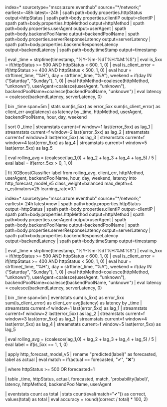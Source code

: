 index=* sourcetype="mscs:azure:eventhub" source="*/network;" earliest=-48h latest=-24h
| spath path=body.properties.httpStatus output=httpStatus
| spath path=body.properties.clientIP output=clientIP
| spath path=body.properties.httpMethod output=httpMethod
| spath path=body.properties.userAgent output=userAgent
| spath path=body.backendPoolName output=backendPoolName
| spath path=body.properties.serverResponseLatency output=serverLatency
| spath path=body.properties.backendResponseLatency output=backendLatency
| spath path=body.timeStamp output=timestamp

| eval _time = strptime(timestamp, "%Y-%m-%dT%H:%M:%S")
| eval is_5xx = if(httpStatus >= 500 AND httpStatus < 600, 1, 0)
| eval is_client_error = if(httpStatus >= 400 AND httpStatus < 500, 1, 0)
| eval hour = strftime(_time, "%H"), day = strftime(_time, "%A"), weekend = if(day IN ("Saturday", "Sunday"), 1, 0)
| eval httpMethod=coalesce(httpMethod, "unknown"), userAgent=coalesce(userAgent, "unknown"), backendPoolName=coalesce(backendPoolName, "unknown")
| eval latency = coalesce(backendLatency, serverLatency, 0)

| bin _time span=5m
| stats sum(is_5xx) as error_5xx sum(is_client_error) as client_err avg(latency) as latency by _time, httpMethod, userAgent, backendPoolName, hour, day, weekend

| sort 0 _time
| streamstats current=f window=1 last(error_5xx) as lag_1
| streamstats current=f window=2 last(error_5xx) as lag_2
| streamstats current=f window=3 last(error_5xx) as lag_3
| streamstats current=f window=4 last(error_5xx) as lag_4
| streamstats current=f window=5 last(error_5xx) as lag_5

| eval rolling_avg = (coalesce(lag_1,0) + lag_2 + lag_3 + lag_4 + lag_5) / 5
| eval label = if(error_5xx > 0, 1, 0)

| fit XGBoostClassifier label from rolling_avg, client_err, httpMethod, userAgent, backendPoolName, hour, day, weekend, latency into http_forecast_model_v5 class_weight=balanced max_depth=4 n_estimators=25 learning_rate=0.1





index=* sourcetype="mscs:azure:eventhub" source="*/network;" earliest=-24h latest=now
| spath path=body.properties.httpStatus output=httpStatus
| spath path=body.properties.clientIP output=clientIP
| spath path=body.properties.httpMethod output=httpMethod
| spath path=body.properties.userAgent output=userAgent
| spath path=body.backendPoolName output=backendPoolName
| spath path=body.properties.serverResponseLatency output=serverLatency
| spath path=body.properties.backendResponseLatency output=backendLatency
| spath path=body.timeStamp output=timestamp

| eval _time = strptime(timestamp, "%Y-%m-%dT%H:%M:%S")
| eval is_5xx = if(httpStatus >= 500 AND httpStatus < 600, 1, 0)
| eval is_client_error = if(httpStatus >= 400 AND httpStatus < 500, 1, 0)
| eval hour = strftime(_time, "%H"), day = strftime(_time, "%A"), weekend = if(day IN ("Saturday", "Sunday"), 1, 0)
| eval httpMethod=coalesce(httpMethod, "unknown"), userAgent=coalesce(userAgent, "unknown"), backendPoolName=coalesce(backendPoolName, "unknown")
| eval latency = coalesce(backendLatency, serverLatency, 0)

| bin _time span=5m
| eventstats sum(is_5xx) as error_5xx sum(is_client_error) as client_err avg(latency) as latency by _time
| streamstats current=f window=1 last(error_5xx) as lag_1
| streamstats current=f window=2 last(error_5xx) as lag_2
| streamstats current=f window=3 last(error_5xx) as lag_3
| streamstats current=f window=4 last(error_5xx) as lag_4
| streamstats current=f window=5 last(error_5xx) as lag_5

| eval rolling_avg = (coalesce(lag_1,0) + lag_2 + lag_3 + lag_4 + lag_5) / 5
| eval label = if(is_5xx == 1, 1, 0)

| apply http_forecast_model_v5
| rename "predicted(label)" as forecasted, label as actual
| eval match = if(actual == forecasted, "✔", "✖")

| where httpStatus >= 500 OR forecasted=1

| table _time, httpStatus, actual, forecasted, match, 'probability(label)', latency, httpMethod, backendPoolName, userAgent

| eventstats count as total
| stats count(eval(match="✔")) as correct, values(total) as total
| eval accuracy = round((correct / total) * 100, 2)

